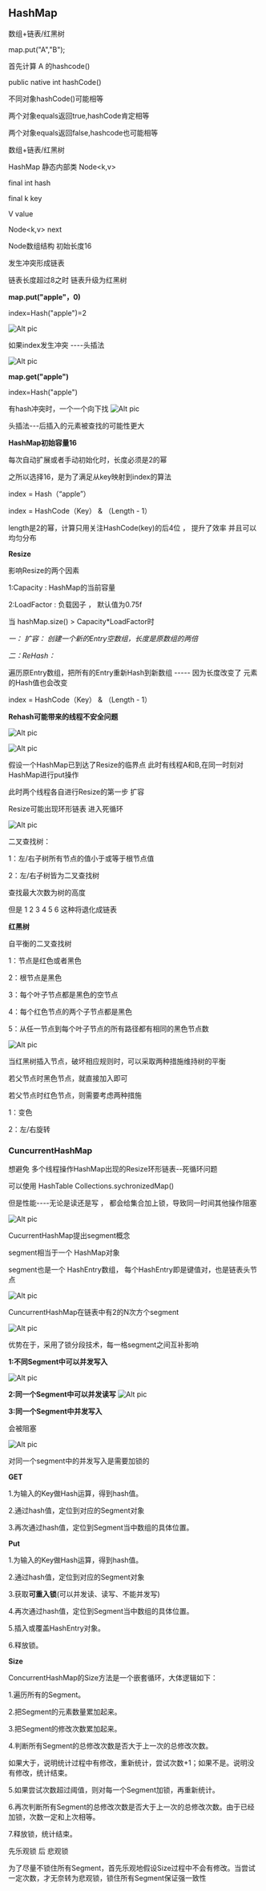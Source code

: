 ## HashMap

数组+链表/红黑树

map.put("A","B");

首先计算 A 的hashcode()

public native int hashCode()

不同对象hashCode()可能相等

两个对象equals返回true,hashCode肯定相等

两个对象equals返回false,hashcode也可能相等




数组+链表/红黑树


HashMap 静态内部类 Node<k,v>

final int hash

final k key

V value

Node<k,v> next


Node数组结构 初始长度16

发生冲突形成链表

链表长度超过8之时 链表升级为红黑树


**map.put("apple"，0)**

index=Hash("apple")=2

![Alt pic](https://github.com/tmdtimi/dailywork/blob/main/chapter/%E9%9B%86%E5%90%88/pics/map1.png)

如果index发生冲突 ----头插法

![Alt pic](https://github.com/tmdtimi/dailywork/blob/main/chapter/%E9%9B%86%E5%90%88/pics/map2.png)



**map.get("apple")**

index=Hash("apple")

有hash冲突时，一个一个向下找
![Alt pic](https://github.com/tmdtimi/dailywork/blob/main/chapter/%E9%9B%86%E5%90%88/pics/map3.png)

头插法---后插入的元素被查找的可能性更大



**HashMap初始容量16**

每次自动扩展或者手动初始化时，长度必须是2的幂

之所以选择16，是为了满足从key映射到index的算法

index = Hash（“apple”）

index = HashCode（Key） & （Length - 1）

length是2的幂，计算只用关注HashCode(key)的后4位 ， 提升了效率 并且可以均匀分布


**Resize**

影响Resize的两个因素

1:Capacity : HashMap的当前容量

2:LoadFactor : 负载因子 ， 默认值为0.75f


当 hashMap.size() > Capacity*LoadFactor时

*一： 扩容： 创建一个新的Entry空数组，长度是原数组的两倍*

*二：ReHash：*
	
遍历原Entry数组，把所有的Entry重新Hash到新数组 ----- 因为长度改变了  元素的Hash值也会改变


index = HashCode（Key） & （Length - 1）


**Rehash可能带来的线程不安全问题**

![Alt pic](https://github.com/tmdtimi/dailywork/blob/main/chapter/%E9%9B%86%E5%90%88/pics/map4.png)

![Alt pic](https://github.com/tmdtimi/dailywork/blob/main/chapter/%E9%9B%86%E5%90%88/pics/map5.png)



假设一个HashMap已到达了Resize的临界点  此时有线程A和B,在同一时刻对HashMap进行put操作 

此时两个线程各自进行Resize的第一步  扩容

Resize可能出现环形链表  进入死循环


![Alt pic](https://github.com/tmdtimi/dailywork/blob/main/chapter/%E9%9B%86%E5%90%88/pics/map6.png)




二叉查找树：

1：左/右子树所有节点的值小于或等于根节点值

2：左/右子树皆为二叉查找树

查找最大次数为树的高度

但是 1 2 3 4 5 6 这种将退化成链表


**红黑树**

自平衡的二叉查找树

1：节点是红色或者黑色

2：根节点是黑色

3：每个叶子节点都是黑色的空节点

4：每个红色节点的两个子节点都是黑色

5：从任一节点到每个叶子节点的所有路径都有相同的黑色节点数	

![Alt pic](https://github.com/tmdtimi/dailywork/blob/main/chapter/%E9%9B%86%E5%90%88/pics/tree1.png)


当红黑树插入节点，破坏相应规则时，可以采取两种措施维持树的平衡

若父节点时黑色节点，就直接加入即可

若父节点时红色节点，则需要考虑两种措施


1：变色
  
2：左/右旋转    

### CuncurrentHashMap

想避免 多个线程操作HashMap出现的Resize环形链表--死循环问题

可以使用 HashTable  Collections.sychronizedMap()

但是性能----无论是读还是写 ， 都会给集合加上锁，导致同一时间其他操作阻塞


![Alt pic](https://github.com/tmdtimi/dailywork/blob/main/chapter/%E9%9B%86%E5%90%88/pics/cm1.png)


CucurrentHashMap提出segment概念

segment相当于一个 HashMap对象

segment也是一个 HashEntry数组， 每个HashEntry即是键值对，也是链表头节点

![Alt pic](https://github.com/tmdtimi/dailywork/blob/main/chapter/%E9%9B%86%E5%90%88/pics/segment.png)

CuncurrentHashMap在链表中有2的N次方个segment


![Alt pic](https://github.com/tmdtimi/dailywork/blob/main/chapter/%E9%9B%86%E5%90%88/pics/CuncurrentHashMap.png)


优势在于，采用了锁分段技术，每一格segment之间互补影响


**1:不同Segment中可以并发写入**

![Alt pic](https://github.com/tmdtimi/dailywork/blob/main/chapter/%E9%9B%86%E5%90%88/pics/w1.png)

**2:同一个Segment中可以并发读写**
![Alt pic](https://github.com/tmdtimi/dailywork/blob/main/chapter/%E9%9B%86%E5%90%88/pics/w2.png)


**3:同一个Segment中并发写入**

会被阻塞

![Alt pic](https://github.com/tmdtimi/dailywork/blob/main/chapter/%E9%9B%86%E5%90%88/pics/w3.png)


对同一个segment中的并发写入是需要加锁的


**GET**

1.为输入的Key做Hash运算，得到hash值。


2.通过hash值，定位到对应的Segment对象


3.再次通过hash值，定位到Segment当中数组的具体位置。


**Put**

1.为输入的Key做Hash运算，得到hash值。


2.通过hash值，定位到对应的Segment对象


3.获取**可重入锁**(可以并发读、读写、不能并发写)


4.再次通过hash值，定位到Segment当中数组的具体位置。


5.插入或覆盖HashEntry对象。


6.释放锁。


**Size**

ConcurrentHashMap的Size方法是一个嵌套循环，大体逻辑如下：



1.遍历所有的Segment。


2.把Segment的元素数量累加起来。


3.把Segment的修改次数累加起来。


4.判断所有Segment的总修改次数是否大于上一次的总修改次数。

如果大于，说明统计过程中有修改，重新统计，尝试次数+1；如果不是。说明没有修改，统计结束。


5.如果尝试次数超过阈值，则对每一个Segment加锁，再重新统计。


6.再次判断所有Segment的总修改次数是否大于上一次的总修改次数。由于已经加锁，次数一定和上次相等。


7.释放锁，统计结束。


先乐观锁 后 悲观锁

为了尽量不锁住所有Segment，首先乐观地假设Size过程中不会有修改。当尝试一定次数，才无奈转为悲观锁，锁住所有Segment保证强一致性

